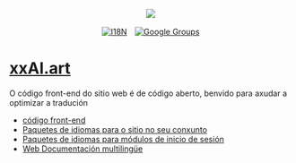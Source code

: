 <p align="center"><a href="https://wac.tax"><img src="https://cdn.jsdelivr.net/gh/wactax/img/logo.svg"/></a></p><p align="center"><a href="https://github.com/wactax/wac.tax/blob/main/doc/README.md#readme"><img alt="I18N" src="https://cdn.jsdelivr.net/gh/wactax/img/t.svg"/></a>　<a href="https://groups.google.com/u/2/g/wactax"><img alt="Google Groups" src="https://cdn.jsdelivr.net/gh/wactax/img/g-groups.svg"/></a></p>

# [xxAI.art](https://xxAI.art)

O código front-end do sitio web é de código aberto, benvido para axudar a optimizar a tradución

* [código front-end](https://github.com/xxai-art/web)
* [Paquetes de idiomas para o sitio no seu conxunto](https://github.com/xxai-art/web/tree/main/i18n)
* [Paquetes de idiomas para módulos de inicio de sesión](https://github.com/wacpkg/user/tree/main/ui.i18n)
* [Web Documentación multilingüe](https://github.com/xxai-doc)
